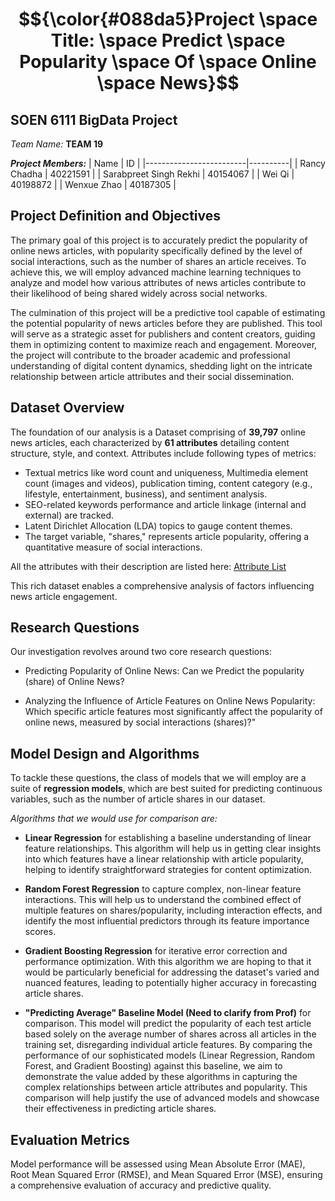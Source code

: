 # $${\color{#088da5}Project \space Title: \space Predict \space Popularity \space Of \space Online \space News}$$

## SOEN 6111 BigData Project
_Team Name:_ **TEAM 19**

**_Project Members:_**
| Name                    | ID       |
|-------------------------|----------|
| Rancy Chadha            | 40221591 |
| Sarabpreet Singh Rekhi  | 40154067 |
| Wei Qi                  | 40198872 |
| Wenxue Zhao             | 40187305 |

## Project Definition and Objectives

The primary goal of this project is to accurately predict the popularity of online news articles, with popularity specifically defined by the level of social interactions, such as the number of shares an article receives. To achieve this, we will employ advanced machine learning techniques to analyze and model how various attributes of news articles contribute to their likelihood of being shared widely across social networks.

The culmination of this project will be a predictive tool capable of estimating the potential popularity of news articles before they are published. This tool will serve as a strategic asset for publishers and content creators, guiding them in optimizing content to maximize reach and engagement. Moreover, the project will contribute to the broader academic and professional understanding of digital content dynamics, shedding light on the intricate relationship between article attributes and their social dissemination.

## Dataset Overview

The foundation of our analysis is a Dataset comprising of **39,797** online news articles, each characterized by **61 attributes** detailing content structure, style, and context. 
Attributes include following types of metrics:
- Textual metrics like word count and uniqueness, Multimedia element count (images and videos), publication timing, content category (e.g., lifestyle, entertainment, business), and sentiment analysis. 
- SEO-related keywords performance and article linkage (internal and external) are tracked. 
- Latent Dirichlet Allocation (LDA) topics to gauge content themes. 
- The target variable, "shares," represents article popularity, offering a quantitative measure of social interactions. 

All the attributes with their description are listed here: [Attribute List](https://github.com/SOEN-6111-BIGDATA-TEAM-19/Predicting_The_Popularity_of_Online_News/blob/main/resources/AttributeDescription.md)

This rich dataset enables a comprehensive analysis of factors influencing news article engagement.

## Research Questions

Our investigation revolves around two core research questions:

* Predicting Popularity of Online News: Can we Predict the popularity (share) of Online News?

* Analyzing the Influence of Article Features on Online News Popularity: Which specific article features most significantly affect the popularity of online news, measured by social interactions (shares)?"


## Model Design and Algorithms

To tackle these questions, the class of models that we will employ are a suite of **regression models**, which are best suited for predicting continuous variables, such as the number of article shares in our dataset.


_Algorithms that we would use for comparison are:_

- **Linear Regression** for establishing a baseline understanding of linear feature relationships. This algorithm will help us in getting clear insights into which features have a linear relationship with article popularity, helping to identify straightforward strategies for content optimization.

- **Random Forest Regression** to capture complex, non-linear feature interactions. This will help us to understand the combined effect of multiple features on shares/popularity, including interaction effects, and identify the most influential predictors through its feature importance scores.

- **Gradient Boosting Regression** for iterative error correction and performance optimization. With this algorithm we are hoping to that it would be particularly beneficial for addressing the dataset's varied and nuanced features, leading to potentially higher accuracy in forecasting article shares.

- **"Predicting Average" Baseline Model (Need to clarify from Prof)** for comparison. This model will predict the popularity of each test article based solely on the average number of shares across all articles in the training set, disregarding individual article features. By comparing the performance of our sophisticated models (Linear Regression, Random Forest, and Gradient Boosting) against this baseline, we aim to demonstrate the value added by these algorithms in capturing the complex relationships between article attributes and popularity. This comparison will help justify the use of advanced models and showcase their effectiveness in predicting article shares.


## Evaluation Metrics

Model performance will be assessed using Mean Absolute Error (MAE), Root Mean Squared Error (RMSE), and Mean Squared Error (MSE), ensuring a comprehensive evaluation of accuracy and predictive quality.
